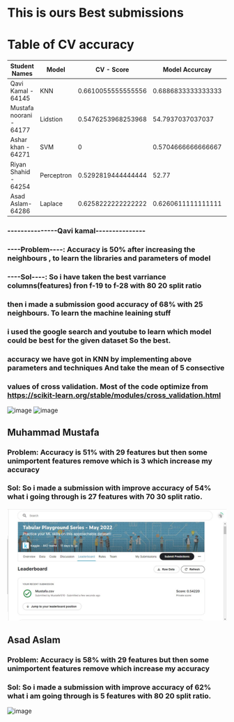 
# This is ours Best submissions 
# Table of CV accuracy 
| Student Names      | Model |  CV - Score    |  Model Accurcay |  Kaggle Accuracy | 
| -------------| ------------- |  -------------| ------------- |  ------------- |
| Qavi Kamal - 64145| KNN           | 0.6610055555555556      | 0.6886833333333333 |   0.68713 | 
| Mustafa noorani - 64177  |Lidstion  |  0.5476253968253968      | 54.7937037037037| 0.54220 |
| Ashar khan - 64271 | SVM |   0     | 0.5704666666666667 | 0 |
| Riyan Shahid - 64254  | Perceptron  | 0.5292819444444444     | 52.77  |0.52569|
| Asad Aslam- 64286  | Laplace | 0.6258222222222222 |0.6260611111111111 | 0.62404 |


### ---------------Qavi kamal---------------
### ----Problem----: Accuracy is 50% after increasing the neighbours , to learn the libraries and parameters of model 
### ----Sol----: So i have taken the best varriance columns(features) fron f-19 to f-28 with 80 20 split ratio 
### then i made a submission good accuracy of 68% with 25 neighbours. To learn the machine leaining stuff 
### i used the google search and youtube to learn which model could be best for the given dataset So the best.
### accuracy we have got in KNN by implementing above parameters and techniques And take the mean of 5 consective 
### values of cross validation. Most of the code optimize from https://scikit-learn.org/stable/modules/cross_validation.html
![image](https://user-images.githubusercontent.com/99618952/169701199-eaec436e-29db-4ca0-a29b-aa4cd0bb1574.png)
![image](https://user-images.githubusercontent.com/99618952/169701222-0214001c-1252-4d24-a17f-39743df8e34f.png)

## Muhammad Mustafa 
### Problem: Accuracy is 51% with 29 features but then some unimportent features remove which is 3 which increase my accuracy
### Sol: So i made a submission with improve accuracy of 54% what i going through is 27 features with 70 30 split ratio.
![image](https://github.com/qavikamal2323/Ai266-spring22/blob/0d6343b298fb69de93773990d4faf514372bc38c/Project/Mustafa-lidstone.JPG)
## Asad Aslam
### Problem: Accuracy is 58% with 29 features but then some unimportent features remove which increase my accuracy
### Sol: So i made a submission with improve accuracy of 62% what i am going through is 5 features with 80 20 split ratio.
![image](https://user-images.githubusercontent.com/92552475/169676212-be5563aa-2a22-465b-88e2-f59f1da7f3d5.png)
